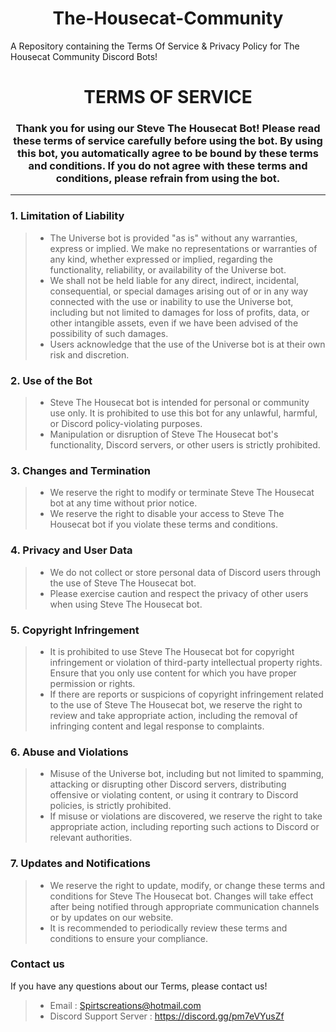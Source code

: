 <h1 align="center">The-Housecat-Community</h1>
A Repository containing the Terms Of Service & Privacy Policy for The Housecat Community Discord Bots!

<h1 align="center">TERMS OF SERVICE</h1>

<h3 align="center">
  Thank you for using our Steve The Housecat Bot! Please read these terms of service carefully before using the bot. By using this bot, you automatically agree to be bound by these terms and conditions. If you do not agree with these terms and conditions, please refrain from using the bot.
</h3>

------
### 1. Limitation of Liability
> - The Universe bot is provided "as is" without any warranties, express or implied. We make no representations or warranties of any kind, whether expressed or implied, regarding the functionality, reliability, or availability of the Universe bot.
> - We shall not be held liable for any direct, indirect, incidental, consequential, or special damages arising out of or in any way connected with the use or inability to use the Universe bot, including but not limited to damages for loss of profits, data, or other intangible assets, even if we have been advised of the possibility of such damages.
> - Users acknowledge that the use of the Universe bot is at their own risk and discretion.

### 2. Use of the Bot
> - Steve The Housecat bot is intended for personal or community use only. It is prohibited to use this bot for any unlawful, harmful, or Discord policy-violating purposes.
> - Manipulation or disruption of Steve The Housecat bot's functionality, Discord servers, or other users is strictly prohibited.

### 3. Changes and Termination
> - We reserve the right to modify or terminate Steve The Housecat bot at any time without prior notice.
> - We reserve the right to disable your access to Steve The Housecat bot if you violate these terms and conditions.

### 4. Privacy and User Data
> - We do not collect or store personal data of Discord users through the use of Steve The Housecat bot.
> - Please exercise caution and respect the privacy of other users when using Steve The Housecat bot.

### 5. Copyright Infringement
> - It is prohibited to use Steve The Housecat bot for copyright infringement or violation of third-party intellectual property rights. Ensure that you only use content for which you have proper permission or rights.
> - If there are reports or suspicions of copyright infringement related to the use of Steve The Housecat bot, we reserve the right to review and take appropriate action, including the removal of infringing content and legal response to complaints.

### 6. Abuse and Violations
> - Misuse of the Universe bot, including but not limited to spamming, attacking or disrupting other Discord servers, distributing offensive or violating content, or using it contrary to Discord policies, is strictly prohibited.
> - If misuse or violations are discovered, we reserve the right to take appropriate action, including reporting such actions to Discord or relevant authorities.

### 7. Updates and Notifications
> - We reserve the right to update, modify, or change these terms and conditions for Steve The Housecat bot. Changes will take effect after being notified through appropriate communication channels or by updates on our website.
> - It is recommended to periodically review these terms and conditions to ensure your compliance.

### Contact us
If you have any questions about our Terms, please contact us!
> - Email : Spirtscreations@hotmail.com
> - Discord Support Server : https://discord.gg/pm7eVYusZf
